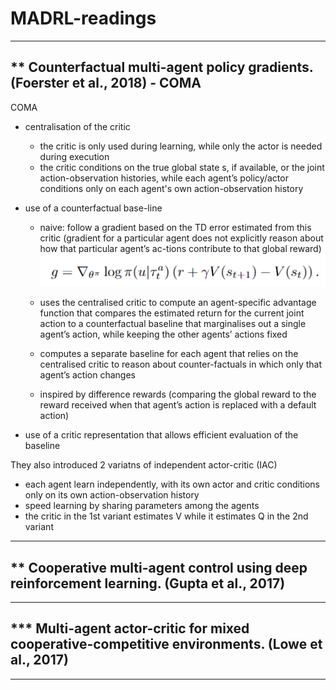 # MADRL-readings


---
## ** Counterfactual multi-agent policy gradients. (Foerster et al., 2018) - COMA

COMA 
- centralisation of the critic
  - the critic is only used during learning, while only the actor is needed during execution
  - the critic conditions on the true global state s, if available, or the joint action-observation histories, while each agent’s policy/actor conditions only on each agent's own action-observation history

- use of a counterfactual base-line
  - naive: follow a gradient based on the TD error estimated from this critic (gradient for a particular agent does not explicitly reason about how that particular agent’s ac-tions contribute to that global reward)
![](imgs/foerster17_naive_approach.PNG)

  - uses the centralised critic to compute an agent-specific advantage function that compares the estimated return for the current joint action to a counterfactual baseline that marginalises out a single agent’s action, while keeping the other agents’ actions fixed
  - computes a separate baseline for each agent that relies on the centralised critic to reason about counter-factuals in which only that agent’s action changes
  - inspired by difference rewards (comparing the global reward to the reward received when that agent’s action is replaced with a default action)

- use of a critic representation that allows efficient evaluation of the baseline


They also introduced 2 variatns of independent actor-critic (IAC)
- each agent learn independently, with its own actor and critic conditions only on its own action-observation history
- speed learning by sharing parameters among the agents
- the critic in the 1st variant estimates V while it estimates Q in the 2nd variant








---
## ** Cooperative multi-agent control using deep reinforcement learning. (Gupta et al., 2017)
---
## *** Multi-agent actor-critic for mixed cooperative-competitive environments. (Lowe et al., 2017)
---
<!-- ## Stabilising experience replay for deep multi-agent reinforcement learning. (Foerster et al. 2017) -->
